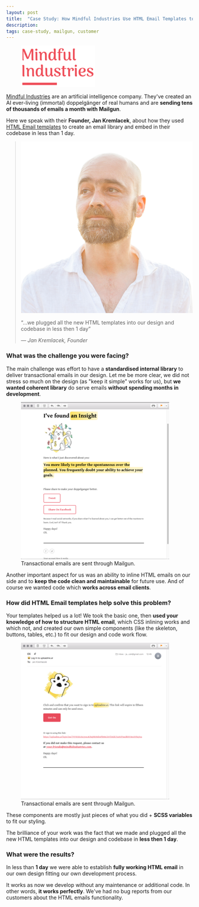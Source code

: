 ```yaml
---
layout: post
title:  "Case Study: How Mindful Industries Use HTML Email Templates to Send Transactional Emails with Mailgun"
description: 
tags: case-study, mailgun, customer
---
```


<figure class="blog--image">
  <img src="/img/mindful-logo.png" alt="Mindful Industries" width="200">
</figure>

<a href="https://uploadme.ai">Mindful Industries</a> are an artificial intelligence company. They've created an AI ever-living (immortal) doppelgänger of real humans and are **sending tens of thousands of emails a month with Mailgun**.

Here we speak with their **Founder, Jan Kremlacek**, about how they used <a href="https://htmlemail.io#templates">HTML Email templates</a> to create an email library and embed in their codebase in less than 1 day.

<blockquote>
  <img src="/img/mindful-jan.png" alt="Jan Kremlacek" class="blockquote-avatar">
  <p>&ldquo;...we plugged all the new HTML templates into our design and codebase in less then 1 day&rdquo;</p>
  <cite>&mdash; Jan Kremlacek, Founder</cite>
</blockquote>

### What was the challenge you were facing?

The main challenge was effort to have a **standardised internal library** to deliver transactional emails in our design. Let me
be more clear, we did not stress so much on the design (as "keep it simple" works for us), but **we wanted coherent library** do serve emails **without spending months in development**.

<figure class="blog--image">
  <img src="/img/mindful1.png" alt="Mindful Industries transactional email" width="400">
  <figcaption>Transactional emails are sent through Mailgun.</figcaption>
</figure>

Another important aspect for us was an ability to inline HTML emails on our side and to **keep the code clean and maintainable** for future use. And of course we wanted code which **works across email clients**.

### How did HTML Email templates help solve this problem?

Your templates helped us a lot! We took the basic one, then **used your knowledge of how to structure HTML email**, which CSS inlining works and which not, and created our own simple components (like the skeleton, buttons, tables, etc.) to fit our design and code work flow. 

<figure class="blog--image">
  <img src="/img/mindful2.png" alt="Mindful Industries transactional email" width="400">
  <figcaption>Transactional emails are sent through Mailgun.</figcaption>
</figure>

These components are mostly just pieces of what you did + **SCSS variables** to fit our styling.

The brilliance of your work was the fact that we made and plugged all the new HTML templates into our design and codebase in **less then 1 day**.

### What were the results?

In less than **1 day** we were able to establish **fully working HTML email** in our own design fitting our own development process.

It works as now we develop without any maintenance or additional code. In other words, **it works perfectly**. We've had no bug reports from
our customers about the HTML emails functionality.


